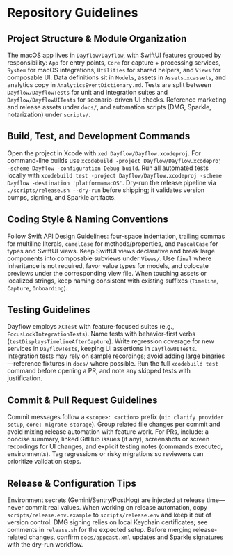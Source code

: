 # Repository Guidelines

## Project Structure & Module Organization
The macOS app lives in `Dayflow/Dayflow`, with SwiftUI features grouped by responsibility: `App` for entry points, `Core` for capture + processing services, `System` for macOS integrations, `Utilities` for shared helpers, and `Views` for composable UI. Data definitions sit in `Models`, assets in `Assets.xcassets`, and analytics copy in `AnalyticsEventDictionary.md`. Tests are split between `Dayflow/DayflowTests` for unit and integration suites and `Dayflow/DayflowUITests` for scenario-driven UI checks. Reference marketing and release assets under `docs/`, and automation scripts (DMG, Sparkle, notarization) under `scripts/`.

## Build, Test, and Development Commands
Open the project in Xcode with `xed Dayflow/Dayflow.xcodeproj`. For command-line builds use `xcodebuild -project Dayflow/Dayflow.xcodeproj -scheme Dayflow -configuration Debug build`. Run all automated tests locally with `xcodebuild test -project Dayflow/Dayflow.xcodeproj -scheme Dayflow -destination 'platform=macOS'`. Dry-run the release pipeline via `./scripts/release.sh --dry-run` before shipping; it validates version bumps, signing, and Sparkle artifacts.

## Coding Style & Naming Conventions
Follow Swift API Design Guidelines: four-space indentation, trailing commas for multiline literals, `camelCase` for methods/properties, and `PascalCase` for types and SwiftUI views. Keep SwiftUI views declarative and break large components into composable subviews under `Views/`. Use `final` where inheritance is not required, favor value types for models, and colocate previews under the corresponding view file. When touching assets or localized strings, keep naming consistent with existing suffixes (`Timeline`, `Capture`, `Onboarding`).

## Testing Guidelines
Dayflow employs `XCTest` with feature-focused suites (e.g., `FocusLockIntegrationTests`). Name tests with behavior-first verbs (`testDisplaysTimelineAfterCapture`). Write regression coverage for new services in `DayflowTests`, keeping UI assertions in `DayflowUITests`. Integration tests may rely on sample recordings; avoid adding large binaries—reference fixtures in `docs/` where possible. Run the full `xcodebuild test` command before opening a PR, and note any skipped tests with justification.

## Commit & Pull Request Guidelines
Commit messages follow a `<scope>: <action>` prefix (`ui: clarify provider setup`, `core: migrate storage`). Group related file changes per commit and avoid mixing release automation with feature work. For PRs, include: a concise summary, linked GitHub issues (if any), screenshots or screen recordings for UI changes, and explicit testing notes (commands executed, environments). Tag regressions or risky migrations so reviewers can prioritize validation steps.

## Release & Configuration Tips
Environment secrets (Gemini/Sentry/PostHog) are injected at release time—never commit real values. When working on release automation, copy `scripts/release.env.example` to `scripts/release.env` and keep it out of version control. DMG signing relies on local Keychain certificates; see comments in `release.sh` for the expected setup. Before merging release-related changes, confirm `docs/appcast.xml` updates and Sparkle signatures with the dry-run workflow.
